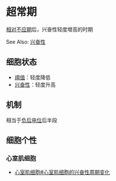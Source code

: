 # 超常期

[相对不应期](相对不应期.md)后，兴奋性轻度增高的时期

See Also: [兴奋性](兴奋性.md)

## 细胞状态

- [阈值](阈值.md)：轻度降低
- [兴奋性](兴奋性.md)：轻度升高

## 机制

相当于[负后电位](负后电位.md)后半段

## 细胞个性

### 心室肌细胞

- [心室肌细胞#心室肌细胞的兴奋性周期变化](心室肌细胞.md#心室肌细胞的兴奋性周期变化)

